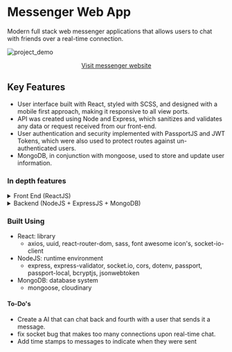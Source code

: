 # Messenger Web App

Modern full stack web messenger applications that allows users to chat with friends over a real-time connection.

![project_demo](https://res.cloudinary.com/de2ymful4/image/upload/v1649988013/main-portfolio/projects/messenger_kohrka.png)

<div align="center">

[Visit messenger website](http://rcamach7.github.io/messenger/)

</div>

## Key Features

- User interface built with React, styled with SCSS, and designed with a mobile first approach, making it responsive to all view ports.
- API was created using Node and Express, which sanitizes and validates any data or request received from our front-end.
- User authentication and security implemented with PassportJS and JWT Tokens, which were also used to protect routes against un-authenticated users.
- MongoDB, in conjunction with mongoose, used to store and update user information.

### In depth features
<details>
  <summary>Front End (ReactJS)</summary>
  <li>Custom react hooks created to manage key functionality</li>
  <li>Asynchronous javascript utilized using async/await and promise based functions.</li>
  <li>Form validation and sanitation implemented before making requests to out API</li>
  <li>Destructured component props for easier readability and maintainability</li>
  <li>Light and dark theme implemented and user preference saved for future visits</li>
  <li>Utilized app routing and protection of routes using JWT tokens</li>
</details>
<details>
  <summary>Backend (NodeJS + ExpressJS + MongoDB)</summary>
  <li>User models created to enforce persistent data documents</li>
  <li>Endpoints sanitize and validate data before performing any CRUD operations to enforce data models.</li>
  <li>Password hashing implemented to protect users</li>
  <li>CORS enabled for all endpoints to allow communication with our front end</li>
  <li>PassportJS utilized to validate any log in requests</li>
  <li>Cloudinary utilized to store and set user profile images</li>
</details>


### Built Using

- React: library
  - axios, uuid, react-router-dom, sass, font awesome icon's, socket-io-client
- NodeJS: runtime environment
  - express, express-validator, socket.io, cors, dotenv, passport, passport-local, bcryptjs, jsonwebtoken
- MongoDB: database system
  - mongoose, cloudinary

#### To-Do's

- Create a AI that can chat back and fourth with a user that sends it a message.
- fix socket bug that makes too many connections upon real-time chat.
- Add time stamps to messages to indicate when they were sent